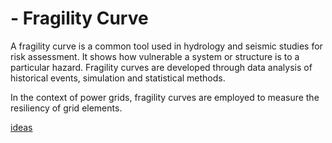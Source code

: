 # - Fragility Curve

A fragility curve is a common tool used in hydrology and seismic studies for risk assessment. It shows how vulnerable a system or structure is to a particular hazard. Fragility curves are developed through data analysis of historical events, simulation and statistical methods.

In the context of power grids, fragility curves are employed to measure the resiliency of grid elements.

[ideas](https://wntr.readthedocs.io/en/stable/fragility.html)

